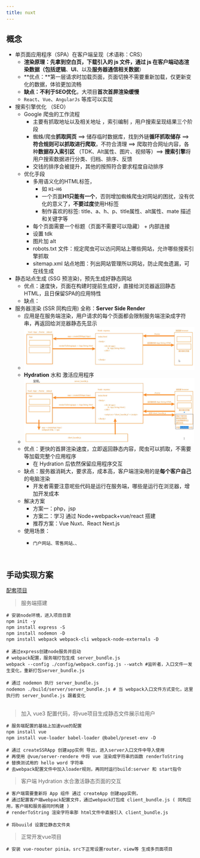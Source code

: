 ```yaml
---
title: nuxt
---
```


## 概念
-   单页面应用程序（SPA）在客户端呈现（术语称：CRS）
    -   **渲染原理：**先拿到空白页，**下载引入的 js 文件**，**通过 js 在客户端动态渲染数据**（包括**逻辑**、**UI**、以及**服务器通信相关数据**）
    -   **优点：**第一层请求时加载页面，页面切换不需要重新加载，仅更新变化的数据，体验更加流畅
    -   **缺点：**不利于**SEO优化**，大项目**首次首屏渲染缓慢**
    -   `React`、`Vue`、`AngularJs` 等库可以实现
-   搜索引擎优化 （SEO） 
    -   Google 爬虫的工作流程
        -   主要有抓取地址以及相关地址 ，索引编制 ，用户搜索呈现结果三个阶段
        -    蜘蛛/爬虫**抓取网页** ==> 储存临时数据库，找到外链**循环抓取储存** ==> **符合规则可以抓取进行爬取**，不符合清理  ==>  爬取符合网址内容，各种**数据存入索引区** （TDK、Alt属性、图片、视频等）==> **搜索引擎**将用户搜索数据进行分类、归档、排序、反馈
        -   交钱的排序会被提升，其他的按照符合要求程度自动排序 
    -   优化手段
        -   多用语义化的HTML标签，
            -   如 `H1~H6` 
            -   一个页面**H1只能有一个**，否则增加蜘蛛爬虫对网站的困扰，没有优化的意义了，**不要过度**使用H标签
            -   制作喜欢的标签: title、a、h、p、title属性、alt属性、mate 描述和关键字等
        -   每个页面需要一个标题（页面不需要可以隐藏） + 内部连接
        -   设置 tdk
        -   图片加 alt
        -   robots.txt 文件：规定爬虫可以访问网站上哪些网站，允许哪些搜索引擎抓取
        -   sitemap.xml 站点地图：列出网站管理所以网站，防止爬虫遗漏，可在线生成
-   静态站点生成 (SSG  预渲染)，预先生成好静态网站
    -   优点：速度快，页面在构建时提前生成好，直接给浏览器返回静态HTML，且日保留SPA的应用特性
    -   缺点：
-   服务器渲染 (SSR 同构应用) 全称：**Server Side Render** 
    -   应用是在服务端渲染，用户请求的每个页面都会限制服务端渲染成字符串，再返回给浏览器静态先显示 
    -   ![第一步 生成静态页面](../../../static\img\2023-03-02_001857.jpg)
    -   **Hydration** 水和 激活应用程序
    -   ![](../../..\static\img\2023-03-02_002745.jpg)
    -   优点：更快的首屏渲染速度，立即返回静态内容，爬虫可以抓取，不需要等加载完整个应用程序
        -   在 Hydration 后依然保留应用程序交互
    -   缺点：服务器消耗大，要求高，成本高，客户端渲染用的是**每个客户自己**的电脑渲染
        -   开发者需要注意呢些代码是运行在服务端，哪些是运行在浏览器，增加开发成本
    -   解决方案
        -   方案一：php，jsp
        -   方案二：学习 通过 Node+webpack+vue/react 搭建
        -   推荐方案：Vue Nuxt、React Next.js
    -   使用场景：
        -     门户网站、零售网站、、

​			

## 手动实现方案

[配套项目](https://github.com/liaozhongxun/lzo-vue3-ssr)

>   服务端搭建

```shell
# 安装node环境，进入项目目录
npm init -y
npm install express -S
npm install nodemon -D
npm install webpack webpack-cli webpack-node-externals -D

# 通过express创建node服务并启动
# webpack配置，服务端打包生成 server_bundle.js 
webpack --config ./config/webpack.config.js --watch #监听者，入口文件一发生变化，重新打包server_bundle.js

# 通过 nodemon 执行 server_bundle.js 
nodemon ./build/server/server_bundle.js # 当 webpack入口文件方式变化，这里执行的 server_bundle.js 跟着变化


```

>    加入 vue3 配置代码，将vue项目生成静态文件展示给用户

```shell
# 服务端配置的基础上加速vue的配置
npm install vue 
npm install vue-loader babel-loader @babel/preset-env -D

# 通过 createSSRApp 创建app实例 导出，进入server入口文件中导入使用
# 再使用 @vue/server-rendere 中将 vue 渲染成字符串的函数 renderToString
# 替换测试用的 hello word 字符串
# 去webpack配置文件中加入loader规则，再同时运行build:server 和 start指令
```

> 客户端 Hydration 水合激活静态页面的交互

``` shell
# 客户端需要重新将 App 组件 通过 createApp 创建app实例，
# 通过配置客户端webpack配置文件，通过webpack打包成 client_bundle.js ( 同构应用，客户端和服务器同时构建 )
# renderToString 渲染字符串那 html文件中直接引入 client_bundle.js

# 将buuild 设置位静态文件夹
```

>   正常开发vue项目

```shell
# 安装 vue-roouter pinia，src下正常设置router，view等 生成多页面项目
```



